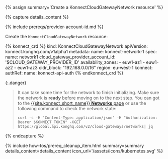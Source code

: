 {% assign summary='Create a KonnectCloudGatewayNetwork resource' %}

{% capture details_content %}

{% include prereqs/provider-account-id.md %}

Create the `KonnectCloudGatewayNetwork` resource:
<!-- vale off -->
{% konnect_crd %}
kind: KonnectCloudGatewayNetwork
apiVersion: konnect.konghq.com/v1alpha1
metadata:
  name: konnect-network-1
spec:
  name: network1
  cloud_gateway_provider_account_id: '$CLOUD_GATEWAY_PROVIDER_ID'
  availability_zones:
    - euw1-az1
    - euw1-az2
    - euw1-az3
  cidr_block: "192.168.0.0/16"
  region: eu-west-1
  konnect:
    authRef:
      name: konnect-api-auth
{% endkonnect_crd %}
<!-- vale on -->

{:.danger}
> It can take some time for the network to finish initializing. Make sure the network is **ready** before moving on to the next step. You can got to the [{{site.konnect_short_name}} **Networks** page](https://cloud.konghq.com/global/networks/) or use the following command to check the network state:
> ```
> curl -s -H 'Content-Type: application/json' -H "Authorization: Bearer $KONNECT_TOKEN" -XGET https://global.api.konghq.com/v2/cloud-gateways/networks| jq
> ```

{% endcapture %}

{% include how-tos/prereq_cleanup_item.html summary=summary details_content=details_content icon_url='/assets/icons/kubernetes.svg' %}